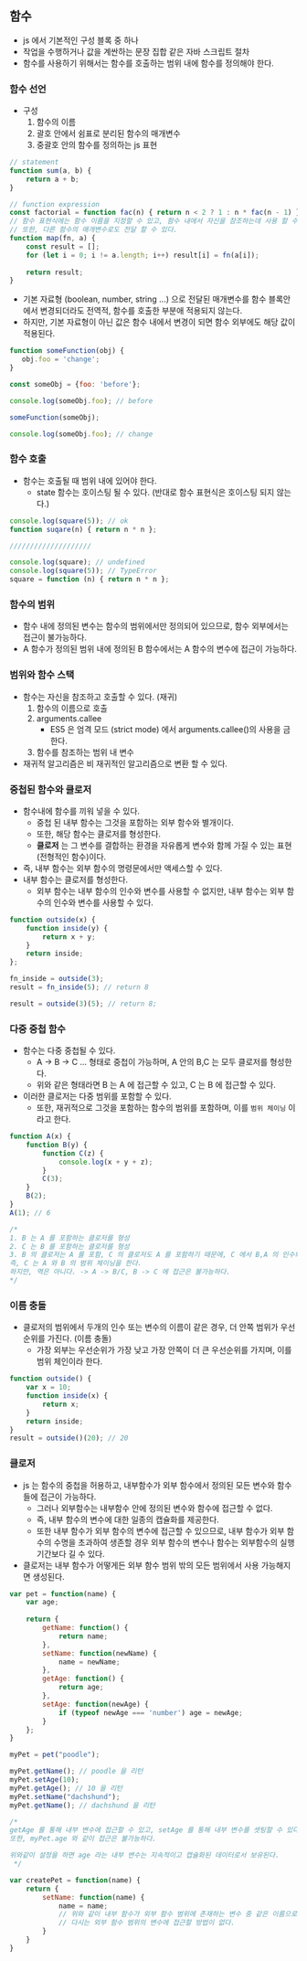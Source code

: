 ## 함수

* js 에서 기본적인 구성 블록 중 하나
* 작업을 수행하거나 값을 계싼하는 문장 집합 같은 자바 스크립트 절차
* 함수를 사용하기 위해서는 함수를 호출하는 범위 내에 함수를 정의해야 한다.

### 함수 선언

* 구성
    1. 함수의 이름
    1. 괄호 안에서 쉼표로 분리된 함수의 매개변수
    1. 중괄호 안의 함수를 정의하는 js 표현

```js
// statement
function sum(a, b) {
    return a + b;
}

// function expression
const factorial = function fac(n) { return n < 2 ? 1 : n * fac(n - 1) };
// 함수 표현식에는 함수 이름을 지정할 수 있고, 함수 내에서 자신을 참조하는데 사용 할 수 있다.
// 또한, 다른 함수의 매개변수로도 전달 할 수 있다.
function map(fn, a) {
    const result = [];
    for (let i = 0; i != a.length; i++) result[i] = fn(a[i]);
    
    return result;
}
```

* 기본 자료형 (boolean, number, string ...) 으로 전달된 매개변수를 함수 블록안에서 변경되더라도 전역적, 함수를 호출한 부분애 적용되지 않는다.
* 하지만, 기본 자료형이 아닌 값은 함수 내에서 변경이 되면 함수 외부에도 해당 값이 적용된다.

```js
function someFunction(obj) {
   obj.foo = 'change'; 
}

const someObj = {foo: 'before'};

console.log(someObj.foo); // before

someFunction(someObj);

console.log(someObj.foo); // change
```

### 함수 호출

* 함수는 호출될 때 범위 내에 있어야 한다.
  * state 함수는 호이스팅 될 수 있다. (반대로 함수 표현식은 호이스팅 되지 않는다.)

```js
console.log(square(5)); // ok
function suqare(n) { return n * n };

////////////////////

console.log(square); // undefined
console.log(square(5)); // TypeError
square = function (n) { return n * n };
```

### 함수의 범위

* 함수 내에 정의된 변수는 함수의 범위에서만 정의되어 있으므로, 함수 외부에서는 접근이 불가능하다.
* A 함수가 정의된 범위 내에 정의된 B 함수에서는 A 함수의 변수에 접근이 가능하다.

### 범위와 함수 스택

* 함수는 자신을 참조하고 호출할 수 있다. (재귀)
  1. 함수의 이름으로 호출
  1. arguments.callee
      * ES5 은 엄격 모드 (strict mode) 에서 arguments.callee()의 사용을 금한다.
  1. 함수를 참조하는 범위 내 변수
* 재귀적 알고리즘은 비 재귀적인 알고리즘으로 변환 할 수 있다.

### 중첩된 함수와 클로저

* 함수내에 함수를 끼워 넣을 수 있다.
  * 중첩 된 내부 함수는 그것을 포함하는 외부 함수와 별개이다.
  * 또한, 해당 함수는 클로저를 형성한다.
  * **클로저** 는 그 변수를 결합하는 환경을 자유롭게 변수와 함께 가질 수 있는 표현(전형적인 함수)이다.
* 즉, 내부 함수는 외부 함수의 명령문에서만 액세스할 수 있다.
* 내부 함수는 클로저를 형성한다.
  * 외부 함수는 내부 함수의 인수와 변수를 사용할 수 없지만, 내부 함수는 외부 함수의 인수와 변수를 사용할 수 있다.

```js
function outside(x) {
    function inside(y) {
        return x + y;
    }
    return inside;
};

fn_inside = outside(3);
result = fn_inside(5); // return 8

result = outside(3)(5); // return 8;
```

### 다중 중첩 함수

* 함수는 다중 중첩될 수 있다.
  * A -> B -> C ... 형태로 중첩이 가능하며, A 안의 B,C 는 모두 클로저를 형성한다.
  * 위와 같은 형태라면 B 는 A 에 접근할 수 있고, C 는 B 에 접근할 수 있다.
* 이러한 클로저는 다중 범위를 포함할 수 있다.
  * 또한, 재귀적으로 그것을 포함하는 함수의 범위를 포함하며, 이를 `범위 체이닝` 이라고 한다.

```js
function A(x) {
    function B(y) {
        function C(z) {
            console.log(x + y + z);
        }
        C(3);
    }
    B(2);
}
A(1); // 6

/*
1. B 는 A 를 포함하는 클로저를 형성
2. C 는 B 를 포함하는 클로저를 형성
3. B 의 클로저는 A 를 포함, C 의 클로저도 A 를 포함하기 때문에, C 에서 B,A 의 인수와 변수에 접근이 가능하다.
즉, C 는 A 와 B 의 범위 체이닝을 한다.
하지만, 역은 아니다. -> A -> B/C, B -> C 에 접근은 불가능하다.
*/
```

### 이름 충돌

* 클로저의 범위에서 두개의 인수 또는 변수의 이름이 같은 경우, 더 안쪽 범위가 우선순위를 가진다. (이름 충돌)
  * 가장 외부는 우선순위가 가장 낮고 가장 안쪽이 더 큰 우선순위를 가지며, 이를 범위 체인이라 한다.
  
```js
function outside() {
    var x = 10;
    function inside(x) {
        return x;
    }
    return inside;
}
result = outside()(20); // 20
```

### 클로저

* js 는 함수의 중첩을 허용하고, 내부함수가 외부 함수에서 정의된 모든 변수와 함수들에 접근이 가능하다.
  * 그러나 외부함수는 내부함수 안에 정의된 변수와 함수에 접근할 수 없다.
  * 즉, 내부 함수의 변수에 대한 일종의 캡슐화를 제공한다.
  * 또한 내부 함수가 외부 함수의 변수에 접근할 수 있으므로, 내부 함수가 외부 함수의 수명을 초과하여 생존할 경우 외부 함수의 변수나 함수는 외부함수의 실행 기간보다 길 수 있다.
* 클로저는 내부 함수가 어떻게든 외부 함수 범위 밖의 모든 범위에서 사용 가능해지면 생성된다.

```js
var pet = function(name) {
    var age;
    
    return {
        getName: function() {
            return name;
        },
        setName: function(newName) {
            name = newName;
        },
        getAge: function() {
            return age;
        },
        setAge: function(newAge) {
            if (typeof newAge === 'number') age = newAge;
        }
    };
}

myPet = pet("poodle");

myPet.getName(); // poodle 을 리턴
myPet.setAge(10);
myPet.getAge(); // 10 을 리턴
myPet.setName("dachshund");
myPet.getName(); // dachshund 을 리턴

/*
getAge 를 통해 내부 변수에 접근할 수 있고, setAge 를 통해 내부 변수를 셋팅할 수 있다.
또한, myPet.age 와 같이 접근은 불가능하다. 

위와같이 설정을 하면 age 라는 내부 변수는 지속적이고 캡슐화된 데이터로서 보유된다.
 */

var createPet = function(name) {
    return {
        setName: function(name) {
            name = name;
            // 위와 같이 내부 함수가 외부 함수 범위에 존재하는 변수 중 같은 이름으로 정의하면
            // 다시는 외부 함수 범위의 변수에 접근할 방법이 없다.
        }
    }
}
```
